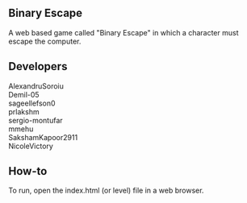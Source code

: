 ## Binary Escape
A web based game called "Binary Escape" in which a character must escape the computer.

## Developers
AlexandruSoroiu<br>
Demil-05<br>
sageellefson0<br>
prlakshm<br>
sergio-montufar<br>
mmehu<br>
SakshamKapoor2911<br>
NicoleVictory<br>

## How-to

To run, open the index.html (or level) file in a web browser. 
